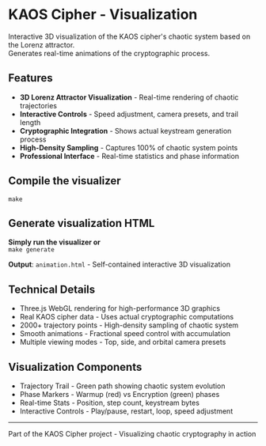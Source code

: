 # KAOS Cipher - Visualization

Interactive 3D visualization of the KAOS cipher's chaotic system based on the Lorenz attractor.  
Generates real-time animations of the cryptographic process.

## Features

- **3D Lorenz Attractor Visualization** - Real-time rendering of chaotic trajectories
- **Interactive Controls** - Speed adjustment, camera presets, and trail length
- **Cryptographic Integration** - Shows actual keystream generation process
- **High-Density Sampling** - Captures 100% of chaotic system points
- **Professional Interface** - Real-time statistics and phase information

## Compile the visualizer
`make`

## Generate visualization HTML

**Simply run the visualizer or**  
`make generate`

**Output**: `animation.html` - Self-contained interactive 3D visualization

## Technical Details

- Three.js WebGL rendering for high-performance 3D graphics
- Real KAOS cipher data - Uses actual cryptographic computations
- 2000+ trajectory points - High-density sampling of chaotic system
- Smooth animations - Fractional speed control with accumulation
- Multiple viewing modes - Top, side, and orbital camera presets

## Visualization Components

- Trajectory Trail - Green path showing chaotic system evolution
- Phase Markers - Warmup (red) vs Encryption (green) phases
- Real-time Stats - Position, step count, keystream bytes
- Interactive Controls - Play/pause, restart, loop, speed adjustment


---
Part of the KAOS Cipher project - Visualizing chaotic cryptography in action
